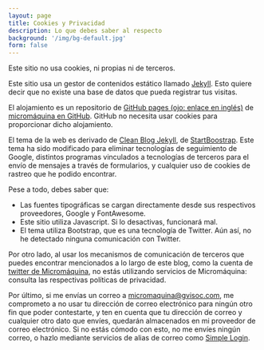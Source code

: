 ```yaml
---
layout: page
title: Cookies y Privacidad
description: Lo que debes saber al respecto
background: '/img/bg-default.jpg'
form: false
---
```

Este sitio no usa cookies, ni propias ni de terceros.

Este sitio usa un gestor de contenidos estático llamado [Jekyll](https://jekyllrb.com/). Esto quiere decir que no existe una base de datos que pueda registrar tus visitas.

El alojamiento es un repositorio de [GitHub pages (ojo: enlace en inglés)](https://pages.github.com/) de [micromáquina en GitHub](https://github.com/micromaquina). GitHub no necesita usar cookies para proporcionar dicho alojamiento. 

El tema de la web es derivado de [Clean Blog Jekyll](https://github.com/StartBootstrap/startbootstrap-clean-blog-jekyll), de [StartBoostrap](https://github.com/StartBootstrap/). Este tema ha sido modificado para eliminar tecnologías de seguimiento de Google, distintos programas vinculados a tecnologías de terceros para el envío de mensajes a través de formularios, y cualquier uso de cookies de rastreo que he podido encontrar.

Pese a todo, debes saber que:
- Las fuentes tipográficas se cargan directamente desde sus respectivos proveedores, Google y FontAwesome.
- Este sitio utiliza Javascript. Si lo desactivas, funcionará mal.
- El tema utiliza Bootstrap, que es una tecnología de Twitter. Aún así, no he detectado ninguna comunicación con Twitter.

Por otro lado, al usar los mecanismos de comunicación de terceros que puedes encontrar mencionados a lo largo de este blog, como la cuenta de [twitter de Micromáquina](https://twitter.com/micro_maquina), no estás utilizando servicios de Micromáquina: consulta las respectivas políticas de privacidad.

Por último, si me envías un correo a [micromaquina@gvisoc.com](mailto:micromaquina@gvisoc.com), me comprometo a no usar tu dirección de correo electrónico para ningún otro fin que poder contestarte, y ten en cuenta que tu dirección de correo y cualquier otro dato que envíes, quedarán almacenados en mi proveedor de correo electrónico. Si no estás cómodo con esto, no me envíes ningún correo, o hazlo mediante servicios de alias de correo como [Simple Login](https://simplelogin.io).

